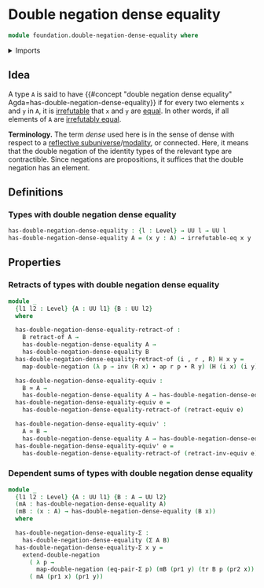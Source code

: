 # Double negation dense equality

```agda
module foundation.double-negation-dense-equality where
```

<details><summary>Imports</summary>

```agda
open import foundation.action-on-identifications-functions
open import foundation.binary-relations
open import foundation.dependent-pair-types
open import foundation.double-negation
open import foundation.equality-dependent-pair-types
open import foundation.equivalences
open import foundation.irrefutable-equality
open import foundation.retracts-of-types
open import foundation.transport-along-identifications
open import foundation.universe-levels

open import foundation-core.equivalence-relations
open import foundation-core.identity-types
open import foundation-core.propositions
open import foundation-core.sets
```

</details>

## Idea

A type `A` is said to have
{{#concept "double negation dense equality" Agda=has-double-negation-dense-equality}}
if for every two elements `x` and `y` in `A`, it is
[irrefutable](logic.irrefutable-types.md) that `x` and `y` are
[equal](foundation-core.identity-types.md). In other words, if all elements of
`A` are [irrefutably equal](foundation.irrefutable-equality.md).

**Terminology.** The term _dense_ used here is in the sense of dense with
respect to a
[reflective subuniverse](orthogonal-factorization-systems.reflective-global-subuniverses.md)/[modality](orthogonal-factorization-systems.higher-modalities.md),
or connected. Here, it means that the double negation of the identity types of
the relevant type are contractible. Since negations are propositions, it
suffices that the double negation has an element.

## Definitions

### Types with double negation dense equality

```agda
has-double-negation-dense-equality : {l : Level} → UU l → UU l
has-double-negation-dense-equality A = (x y : A) → irrefutable-eq x y
```

## Properties

### Retracts of types with double negation dense equality

```agda
module _
  {l1 l2 : Level} {A : UU l1} {B : UU l2}
  where

  has-double-negation-dense-equality-retract-of :
    B retract-of A →
    has-double-negation-dense-equality A →
    has-double-negation-dense-equality B
  has-double-negation-dense-equality-retract-of (i , r , R) H x y =
    map-double-negation (λ p → inv (R x) ∙ ap r p ∙ R y) (H (i x) (i y))

  has-double-negation-dense-equality-equiv :
    B ≃ A →
    has-double-negation-dense-equality A → has-double-negation-dense-equality B
  has-double-negation-dense-equality-equiv e =
    has-double-negation-dense-equality-retract-of (retract-equiv e)

  has-double-negation-dense-equality-equiv' :
    A ≃ B →
    has-double-negation-dense-equality A → has-double-negation-dense-equality B
  has-double-negation-dense-equality-equiv' e =
    has-double-negation-dense-equality-retract-of (retract-inv-equiv e)
```

### Dependent sums of types with double negation dense equality

```agda
module _
  {l1 l2 : Level} {A : UU l1} {B : A → UU l2}
  (mA : has-double-negation-dense-equality A)
  (mB : (x : A) → has-double-negation-dense-equality (B x))
  where

  has-double-negation-dense-equality-Σ :
    has-double-negation-dense-equality (Σ A B)
  has-double-negation-dense-equality-Σ x y =
    extend-double-negation
      ( λ p →
        map-double-negation (eq-pair-Σ p) (mB (pr1 y) (tr B p (pr2 x)) (pr2 y)))
      ( mA (pr1 x) (pr1 y))
```
